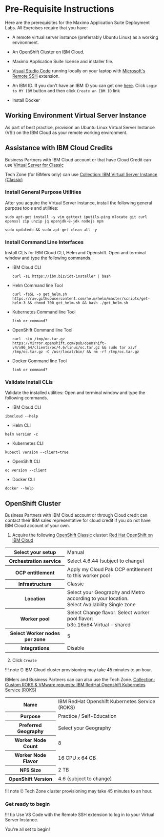 # Pre-Requisite Instructions

Here are the prerequisites for the Maximo Application Suite Deployment Labs.   All Exercises require that you have:

*  A remote virtual server instance (preferrably Ubuntu Linux) as a working environment.

*  An OpenShift Cluster on IBM Cloud.

*  Maximo Application Suite license and installer file.

*  [Visual Studio Code](https://code.visualstudio.com/) running locally on your laptop with
 [Microsoft's Remote SSH](https://marketplace.visualstudio.com/items?itemName=ms-vscode-remote.remote-ssh)  extension.

* An IBM ID.  If you don't have an IBM ID you can get one [here](https://www.ibm.com/account/reg/signup?). Click 
`Login to MY IBM` button and then click `Create an IBM ID` link

* Install Docker

## Working Environment Virtual Server Instance

As part of best practice, provision an Ubuntu Linux Virtual Server Instance (VSI) on the IBM Cloud as your remote working 
environment.

## Assistance with IBM Cloud Credits

Business Partners with IBM Cloud account or that have Cloud Credit can use 
[Virtual Server for Classic](https://cloud.ibm.com/gen1/infrastructure/provision/vs)

Tech Zone (for IBMers only) can use
[Collection: IBM Virtual Server Instance (Classic)](https://techzone.ibm.com/collection/base-images)

### Install General Purpose Utilities

After you acquire the Virtual Server Instance, install the following general purpose tools and utilities:

```shell
sudo apt-get install -y vim gettext iputils-ping mlocate git curl openssl zip unzip jq openjdk-8-jdk nodejs npm
```

```shell
sudo updatedb && sudo apt-get clean all -y
```

### Install Command Line Interfaces

Install CLIs for IBM Cloud CLI, Helm and Openshift.  Open and terminal window and type the following commands.

*  IBM Cloud CLI
    ```shell
    curl -sL https://ibm.biz/idt-installer | bash
    ```

*  Helm Command line Tool
    ```shell
    curl -fsSL -o get_helm.sh https://raw.githubusercontent.com/helm/helm/master/scripts/get-helm-3 && chmod 700 get_helm.sh && bash ./get_helm.sh
    ```

*  Kubernetes Command line Tool
    ```shell
    link or command?
    ```
   
*  OpenShift Command line Tool
    ```shell
    curl -sLo /tmp/oc.tar.gz https://mirror.openshift.com/pub/openshift-v4/x86_64/clients/oc/4.6/linux/oc.tar.gz && sudo tar xzvf /tmp/oc.tar.gz -C /usr/local/bin/ && rm -rf /tmp/oc.tar.gz
    ```

*  Docker Command line Tool
    ```shell
    link or command?
    ```

### Validate Install CLIs

Validate the installed utilities: Open and terminal window and type the following commands.

*  IBM Cloud CLI
```shell
ibmcloud --help
```
*  Helm CLI
```shell
helm version -c
```

*  Kubernetes CLI
```shell
kubectl version --client=true
```

*  OpenShift CLI
```shell
oc version --client
```

*  Docker CLI
```shell
docker --help
```

## OpenShift Cluster

Business Partners with IBM Cloud account or through Cloud credit can contact their IBM sales representative for cloud 
credit if you do not have IBM Cloud account of your own. 

1.  Acquire the following [OpenShift Classic](https://www.ibm.com/cloud/openshift) 
cluster:  [Red Hat OpenShift on IBM Cloud](https://cloud.ibm.com/kubernetes/catalog/create?platformType=openshift)

<table>
  <tr>
    <th>Select your setup</th>
    <td>Manual</td>
  </tr>
  <tr>
    <th>Orchestration service</th>
    <td>Select 4.6.44 (subject to change)</td>
  </tr>
  <tr>
    <th>OCP entitlement</th>
    <td>Apply my Cloud Pak OCP entitlement to this worker pool</td>
  </tr>
  <tr>
    <th>Infrastructure</th>
    <td>Classic</td>
  </tr>
  <tr>
    <th>Location</th>
    <td>Select your Geography and Metro according to your location. <br>Select Availability Single zone</td>
  </tr>
  <tr>
    <th>Worker pool</th>
    <td>Select Change flavor. Select worker pool flavor: <br>b3c.16x64 Virtual - shared</td>
  </tr>
  <tr>
    <th>Select Worker nodes per zone</th>
    <td>5</td>
  </tr>
  <tr>
    <th>Integrations</th>
    <td>Disable</td>
  </tr>
</table>

2.  Click `Create`

!!! note
⏰ IBM Cloud cluster provisioning may take 45 minutes to an hour.

IBMers and Business Partners can can also use the Tech Zone.  [Collection: Custom ROKS & VMware requests: IBM RedHat Openshift Kubernetes Service (ROKS)](https://techzone.ibm.com/collection/custom-roks-v-mware-requests)

<table>
  <tr>
    <th>Name</th>
    <td>IBM RedHat Openshift Kubernetes Service (ROKS)</td>
  </tr>
  <tr>
    <th>Purpose</th>
    <td>Practice / Self-Education</td>
  </tr>
  <tr>
    <th>Preferred Geography</th>
    <td>Select your Geography</td>
  </tr>
  <tr>
    <th>Worker Node Count</th>
    <td>8</td>
  </tr>
  <tr>
    <th>Worker Node Flavor</th>
    <td>16 CPU x 64 GB</td>
  </tr>
  <tr>
    <th>NFS Size</th>
    <td>2 TB</td>
  </tr>
  <tr>
    <th>OpenShift Version</th>
    <td>4.6 (subject to change)</td>
  </tr>
</table>

!!! note
⏰ Tech Zone cluster provisioning may take 45 minutes to an hour.

### Get ready to begin

!!! tip
Use VS Code with the Remote SSH extension to log in to your Virtual Server Instance.
 
You're all set to begin!
